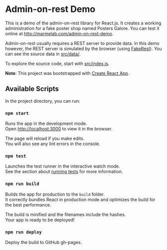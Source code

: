 # Admin-on-rest Demo

This is a demo of the admin-on-rest library for React.js. It creates a working administration for a fake poster shop named Posters Galore. You can test it online at http://marmelab.com/admin-on-rest-demo.

Admin-on-rest usually requires a REST server to provide data. In this demo however, the REST server is simulated by the browser (using [FakeRest](https://github.com/marmelab/FakeRest)). You can see the source data in [src/data/](https://github.com/marmelab/admin-on-rest-demo/tree/master/src/data).

To explore the source code, start with [src/index.js](https://github.com/marmelab/admin-on-rest-demo/blob/master/src/index.js).

**Note**: This project was bootstrapped with [Create React App](https://github.com/facebookincubator/create-react-app).

## Available Scripts

In the project directory, you can run:

### `npm start`

Runs the app in the development mode.<br>
Open [http://localhost:3000](http://localhost:3000) to view it in the browser.

The page will reload if you make edits.<br>
You will also see any lint errors in the console.

### `npm test`

Launches the test runner in the interactive watch mode.<br>
See the section about [running tests](#running-tests) for more information.

### `npm run build`

Builds the app for production to the `build` folder.<br>
It correctly bundles React in production mode and optimizes the build for the best performance.

The build is minified and the filenames include the hashes.<br>
Your app is ready to be deployed!

### `npm run deploy`

Deploy the build to GitHub gh-pages.
